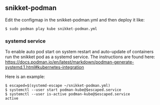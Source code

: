 ## snikket-podman

Edit the configmap in the snikket-podman.yml and then deploy it like:

```
$ sudo podman play kube snikket-podman.yml
```
### systemd service
To enable auto pod start on system restart and auto-update of containers run the snikket pod as a systemd service.
The instructions are found here: https://docs.podman.io/en/latest/markdown/podman-generate-systemd.1.html#kubernetes-integration

Here is an example:
```
$ escaped=$(systemd-escape ~/snikket-podman.yml)
$ systemctl --user start podman-kube@$escaped.service
$ systemctl --user is-active podman-kube@$escaped.service
active
```
